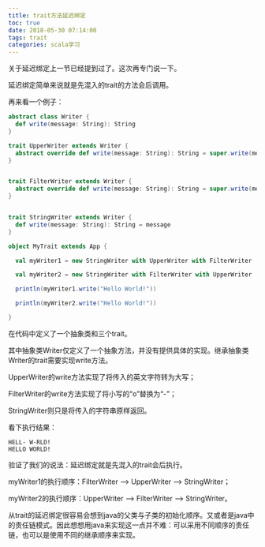 ```yaml
---
title: trait方法延迟绑定
toc: true
date: 2018-05-30 07:14:00
tags: trait
categories: scala学习
---
```



关于延迟绑定上一节已经提到过了。这次再专门说一下。  

延迟绑定简单来说就是先混入的trait的方法会后调用。

再来看一个例子：

```scala
abstract class Writer {
  def write(message: String): String
}

trait UpperWriter extends Writer {
  abstract override def write(message: String): String = super.write(message.toUpperCase)
}


trait FilterWriter extends Writer {
  abstract override def write(message: String): String = super.write(message.replace('o', '-'))
}


trait StringWriter extends Writer {
  def write(message: String): String = message
}

object MyTrait extends App {

  val myWriter1 = new StringWriter with UpperWriter with FilterWriter

  val myWriter2 = new StringWriter with FilterWriter with UpperWriter

  println(myWriter1.write("Hello World!"))

  println(myWriter2.write("Hello World!"))

}
```

在代码中定义了一个抽象类和三个trait。

其中抽象类Writer仅定义了一个抽象方法，并没有提供具体的实现。继承抽象类Writer的trait需要实现write方法。

UpperWriter的write方法实现了将传入的英文字符转为大写；

FilterWriter的write方法实现了将小写的“o”替换为“-”；

StringWriter则只是将传入的字符串原样返回。

看下执行结果：

```text
HELL- W-RLD!
HELLO WORLD!
```

验证了我们的说法：延迟绑定就是先混入的trait会后执行。

myWriter1的执行顺序：FilterWriter –> UpperWriter –> StringWriter；

myWriter2的执行顺序：UpperWriter –> FilterWriter –> StringWriter。

从trait的延迟绑定很容易会想到java的父类与子类的初始化顺序。又或者是java中的责任链模式。因此想想用java来实现这一点并不难：可以采用不同顺序的责任链，也可以是使用不同的继承顺序来实现。